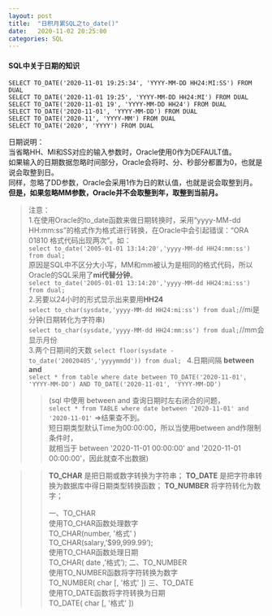 ```yaml
---
layout: post
title:  "日积月累SQL之to_date()"
date:   2020-11-02 20:25:00
categories: SQL
---
```


#### SQL中关于日期的知识   

`SELECT TO_DATE('2020-11-01 19:25:34', 'YYYY-MM-DD HH24:MI:SS') FROM DUAL`  
`SELECT TO_DATE('2020-11-01 19:25', 'YYYY-MM-DD HH24:MI') FROM DUAL`  
`SELECT TO_DATE('2020-11-01 19', 'YYYY-MM-DD HH24') FROM DUAL`  
`SELECT TO_DATE('2020-11-01', 'YYYY-MM-DD') FROM DUAL`  
`SELECT TO_DATE('2020-11', 'YYYY-MM') FROM DUAL`  
`SELECT TO_DATE('2020', 'YYYY') FROM DUAL`  

日期说明：  
当省略HH、MI和SS对应的输入参数时，Oracle使用0作为DEFAULT值。  
如果输入的日期数据忽略时间部分，Oracle会将时、分、秒部分都置为0，也就是说会取整到日。  
同样，忽略了DD参数，Oracle会采用1作为日的默认值，也就是说会取整到月。  
**但是，如果忽略MM参数，Oracle并不会取整到年，取整到当前月。**  

>注意：  
>1.在使用Oracle的to_date函数来做日期转换时，采用“yyyy-MM-dd HH:mm:ss”的格式作为格式进行转换，在Oracle中会引起错误：“ORA 01810 格式代码出现两次”。如：  
>`select to_date('2005-01-01 13:14:20','yyyy-MM-dd HH24:mm:ss') from dual;`  
>原因是SQL中不区分大小写，MM和mm被认为是相同的格式代码，所以Oracle的SQL采用了**mi代替分钟**。  
>`select to_date('2005-01-01 13:14:20','yyyy-MM-dd HH24:mi:ss') from dual;`  
>2.另要以24小时的形式显示出来要用**HH24**  
>`select to_char(sysdate,'yyyy-MM-dd HH24:mi:ss') from dual;`//mi是分钟(日期转化为字符串)  
>`select to_char(sysdate,'yyyy-MM-dd HH24:mm:ss') from dual;`//mm会显示月份  
>3.两个日期间的天数
>`select floor(sysdate - to_date('20020405','yyyymmdd')) from dual; `
>4.日期间隔 **between and**    
>`select * from table where date between TO_DATE('2020-11-01', 'YYYY-MM-DD') AND TO_DATE('2020-11-01', 'YYYY-MM-DD')`    
>>(sql 中使用 between and 查询日期时左右闭合的问题，   
>>`select * from TABLE where date between '2020-11-01' and '2020-11-01'` =>结果查不到。  
>>短日期类型默认Time为00:00:00，所以当使用between and作限制条件时，  
>>就相当于 between '2020-11-01 00:00:00' and '2020-11-01 00:00:00'，因此就查不出数据)  


>>**TO_CHAR** 是把日期或数字转换为字符串；
>>**TO_DATE** 是把字符串转换为数据库中得日期类型转换函数；
>>**TO_NUMBER** 将字符转化为数字；
>>
>>一、TO_CHAR   
>>使用TO_CHAR函数处理数字   
>>TO_CHAR(number,  '格式' )   
>>TO_CHAR(salary,’$99,999.99’);   
>>使用TO_CHAR函数处理日期   
>>TO_CHAR( date ,’格式’);
>>二、TO_NUMBER   
>>使用TO_NUMBER函数将字符转换为数字   
>>TO_NUMBER( char [,  '格式' ])
>>三、TO_DATE   
>>使用TO_DATE函数将字符转换为日期   
>>TO_DATE( char [,  '格式' ])